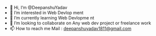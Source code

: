 - 👋 Hi, I’m @DeepanshuYadav
- 👀 I’m interested in Web Devlop ment
- 🌱 I’m currently learning Web Devlopme nt 
- 💞️ I’m looking to collaborate  on Any  web   dev  project or freelance  work
- 📫 How to  reach me  Mail  : deepanshuyadav1811@gmail.com   

<!---
Deepanshuyadav05/Deepanshuyadav05 is a ✨ special ✨ repository because its `README.md` (this file) appears on your GitHub profile.
You can click the Preview link to take a look at your changes.
--->
